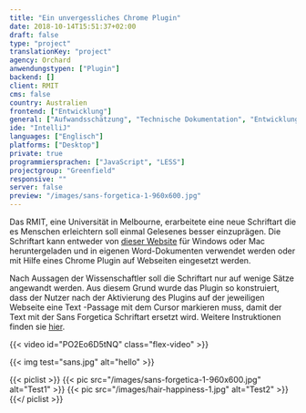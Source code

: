 ```yaml
---
title: "Ein unvergessliches Chrome Plugin"
date: 2018-10-14T15:51:37+02:00
draft: false
type: "project"
translationKey: "project"
agency: Orchard
anwendungstypen: ["Plugin"]
backend: []
client: RMIT
cms: false
country: Australien
frontend: ["Entwicklung"]
general: ["Aufwandsschätzung", "Technische Dokumentation", "Entwicklung", "Deployment"]
ide: "IntelliJ"
languages: ["Englisch"]
platforms: ["Desktop"]
private: true
programmiersprachen: ["JavaScript", "LESS"]
projectgroup: "Greenfield"
responsive: ""
server: false
preview: "/images/sans-forgetica-1-960x600.jpg"
---
```


Das RMIT, eine Universität in Melbourne, erarbeitete eine neue Schriftart die es Menschen erleichtern soll einmal
 Gelesenes besser einzuprägen. Die Schriftart kann entweder von [dieser Website](http://sansforgetica.rmit/) für Windows oder Mac
  heruntergeladen und in eigenen Word-Dokumenten verwendet werden oder mit Hilfe eines Chrome Plugin auf Webseiten eingesetzt werden.

Nach Aussagen der Wissenschaftler soll die Schriftart nur auf wenige Sätze angewandt werden. Aus diesem Grund wurde
 das Plugin so konstruiert, dass der Nutzer nach der Aktivierung des Plugins auf der jeweiligen Webseite eine Text
 -Passage mit dem Cursor markieren muss, damit der Text mit der Sans Forgetica Schriftart ersetzt wird. Weitere
  Instruktionen finden sie [hier](https://chrome.google.com/webstore/detail/sans-forgetica-study-mode/jojbobbpjflbaekncckdbanjoakgpbbc?hl=en).

{{< video id="PO2Eo6D5tNQ" class="flex-video" >}}

{{< img test="sans.jpg" alt="hello" >}}

{{< piclist >}}
    {{< pic src="/images/sans-forgetica-1-960x600.jpg" alt="Test1" >}}
    {{< pic src="/images/hair-happiness-1.jpg" alt="Test2" >}}
{{</ piclist >}}
